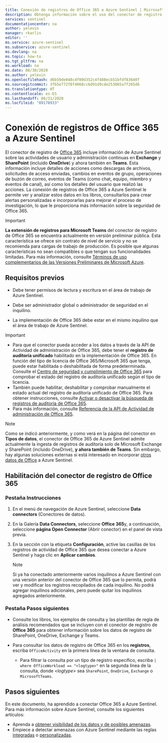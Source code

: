 ```yaml
---
title: Conexión de registros de Office 365 a Azure Sentinel | Microsoft Docs
description: Obtenga información sobre el uso del conector de registro de Office 365 para incluir información sobre las actividades actuales de los usuarios y del administrador en Exchange, Teams y SharePoint (incluido OneDrive).
services: sentinel
documentationcenter: na
author: yelevin
manager: rkarlin
editor: ''
ms.service: azure-sentinel
ms.subservice: azure-sentinel
ms.devlang: na
ms.topic: how-to
ms.tgt_pltfrm: na
ms.workload: na
ms.date: 08/30/2020
ms.author: yelevin
ms.openlocfilehash: d6b59de048cdf00d352c4f488ecb51bfdf83640f
ms.sourcegitcommit: 3fb5e772f8f4068cc6d91d9cde253065a7f265d6
ms.translationtype: HT
ms.contentlocale: es-ES
ms.lasthandoff: 08/31/2020
ms.locfileid: "89178933"
---
```

# <a name="connect-office-365-logs-to-azure-sentinel"></a>Conexión de registros de Office 365 a Azure Sentinel

El conector de registro de [Office 365](https://docs.microsoft.com/office/) incluye información de Azure Sentinel sobre las actividades de usuario y administración continuas en **Exchange** y **SharePoint** (incluido **OneDrive**) y ahora también en **Teams**. Esta información incluye detalles de acciones como descargas de archivos, solicitudes de acceso enviadas, cambios en eventos de grupo, operaciones de buzón de correo, eventos de Teams (como chat, equipo, miembro y eventos de canal), así como los detalles del usuario que realizó las acciones. La conexión de registros de Office 365 a Azure Sentinel le permite ver y analizar estos datos en los libros, consultarlos para crear alertas personalizadas e incorporarlas para mejorar el proceso de investigación, lo que le proporciona más información sobre la seguridad de Office 365.

> [!IMPORTANT]
> **La extensión de registros para Microsoft Teams** del conector de registro de Office 365 se encuentra actualmente en versión preliminar pública.
> Esta característica se ofrece sin contrato de nivel de servicio y no se recomienda para cargas de trabajo de producción. Es posible que algunas características no sean compatibles o que tengan sus funcionalidades limitadas. Para más información, consulte [Términos de uso complementarios de las Versiones Preliminares de Microsoft Azure](https://azure.microsoft.com/support/legal/preview-supplemental-terms/).

## <a name="prerequisites"></a>Requisitos previos

- Debe tener permisos de lectura y escritura en el área de trabajo de Azure Sentinel.

- Debe ser administrador global o administrador de seguridad en el inquilino.

- La implementación de Office 365 debe estar en el mismo inquilino que el área de trabajo de Azure Sentinel.

> [!IMPORTANT]
> - Para que el conector pueda acceder a los datos a través de la API de Actividad de administración de Office 365, debe tener el **registro de auditoría unificado** habilitado en la implementación de Office 365. En función del tipo de licencia de Office 365/Microsoft 365 que tenga, puede estar habilitada o deshabilitada de forma predeterminada. Consulte el [Centro de seguridad y cumplimiento de Office 365](https://docs.microsoft.com/office365/servicedescriptions/office-365-platform-service-description/office-365-securitycompliance-center) para comprobar el estado del registro de auditoría unificado según el tipo de licencia.
> - También puede habilitar, deshabilitar y comprobar manualmente el estado actual del registro de auditoría unificado de Office 365. Para obtener instrucciones, consulte [Activar o desactivar la búsqueda de registros de auditoría de Office 365](https://docs.microsoft.com/office365/securitycompliance/turn-audit-log-search-on-or-off).
> - Para más información, consulte [Referencia de la API de Actividad de administración de Office 365](https://docs.microsoft.com/office/office-365-management-api/office-365-management-activity-api-reference).


   > [!NOTE]
   > Como se indicó anteriormente, y como verá en la página del conector en **Tipos de datos**, el conector de Office 365 de Azure Sentinel admite actualmente la ingesta de registros de auditoría solo de Microsoft Exchange y SharePoint (incluido OneDrive), **y ahora también de Teams**. Sin embargo, hay algunas soluciones externas si está interesado en incorporar [otros datos de Office](https://techcommunity.microsoft.com/t5/azure-sentinel/ingesting-office-365-alerts-with-graph-security-api/ba-p/984888) a Azure Sentinel. 

## <a name="enable-the-office-365-log-connector"></a>Habilitación del conector de registro de Office 365

### <a name="instructions-tab"></a>Pestaña Instrucciones

1. En el menú de navegación de Azure Sentinel, seleccione **Data connectors** (Conectores de datos).

1. En la Galería **Data Connectors**, seleccione **Office 365**y, a continuación, seleccione **página Open Connector** (Abrir conector) en el panel de vista previa.

1. En la sección con la etiqueta **Configuración**, active las casillas de los registros de actividad de Office 365 que desea conectar a Azure Sentinel y haga clic en **Aplicar cambios**. 

   > [!NOTE]
   > Si ya ha conectado anteriormente varios inquilinos a Azure Sentinel con una versión anterior del conector de Office 365 que lo permita, podrá ver y modificar los registros recopilados de cada inquilino. No podrá agregar inquilinos adicionales, pero puede quitar los inquilinos agregados anteriormente.

### <a name="next-steps-tab"></a>Pestaña Pasos siguientes

- Consulte los libros, los ejemplos de consulta y las plantillas de regla de análisis recomendados que se incluyen con el conector de registro de **Office 365** para obtener información sobre los datos de registro de SharePoint, OneDrive, Exchange y Teams.

- Para consultar los datos de registro de Office 365 en los **registros**, escriba `OfficeActivity` en la primera línea de la ventana de consulta.
   - Para filtrar la consulta por un tipo de registro específico, escriba `| where OfficeWorkload == "<logtype>"` en la segunda línea de la consulta, donde *\<logtype\>* sea `SharePoint`, `OneDrive`, `Exchange` o `MicrosoftTeams`.

## <a name="next-steps"></a>Pasos siguientes
En este documento, ha aprendido a conectar Office 365 a Azure Sentinel. Para más información sobre Azure Sentinel, consulte los siguientes artículos:
- Aprenda a [obtener visibilidad de los datos y de posibles amenazas](quickstart-get-visibility.md).
- Empiece a detectar amenazas con Azure Sentinel mediante las reglas [integradas](tutorial-detect-threats-built-in.md) o [personalizadas](tutorial-detect-threats-custom.md).

